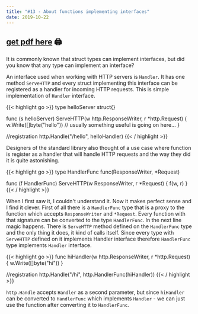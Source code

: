 ```yaml
---
title: "#13 - About functions implementing interfaces"
date: 2019-10-22
---
```


## [get pdf here](/gott/episode13.pdf) 🖨

It is commonly known that struct types can implement interfaces, but did you know that any type can implement an interface?

An interface used when working with HTTP servers is `Handler`. It has one method `ServeHTTP` and every struct implementing this interface can be registered as a handler for incoming HTTP requests. This is simple implementation of `Handler` interface.

{{< highlight go >}}
type helloServer struct{}

func (s helloServer) ServeHTTP(w http.ResponseWriter, r *http.Request) {
    w.Write([]byte("hello")) // usually something useful is going on here...
}

//registration
http.Handle("/hello", helloHandler)
{{< / highlight >}}

Designers of the standard library also thought of a use case where function is register as a handler that will handle HTTP requests and the way they did it is quite astonishing.

{{< highlight go >}}
type HandlerFunc func(ResponseWriter, *Request)

func (f HandlerFunc) ServeHTTP(w ResponseWriter, r *Request) {
    f(w, r)
}
{{< / highlight >}}

When I first saw it, I couldn't understand it. Now it makes perfect sense and I find it clever. First of all there is a `HandlerFunc` type that is a proxy to the function which accepts `ResponseWriter` and `*Request`. Every function with that signature can be converted to the type `HandlerFunc`.
In the next line magic happens. There is `ServeHTTP` method defined on the `HandlerFunc` type and the only thing it does, it kind of calls itself. Since every type with `ServeHTTP` defined on it implements Handler interface therefore `HandlerFunc` type implements `Handler` interface. 

{{< highlight go >}}
func hiHandler(w http.ResponseWriter, r *http.Request) { w.Write([]byte("hi")) }

//registration
http.Handle("/hi", http.HandlerFunc(hiHandler))
{{< / highlight >}}

`http.Handle` accepts `Handler` as a second parameter, but since `hiHandler` can be converted to `HandlerFunc` which implements `Handler` - we can just use the function after converting it to `HandlerFunc`.
